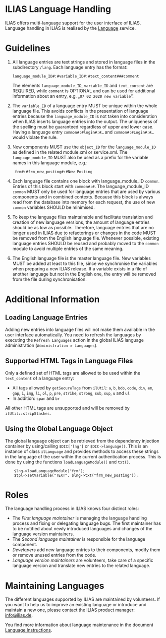 ILIAS Language Handling
=======================
ILIAS offers multi-language support for the user interface of ILIAS. Language handling in ILIAS is realised by the [Language](../../components/ILIAS/Language_/README.md) service.

# Guidelines
1.  All language entries are text strings and stored in language files in the 
    subdirectory `/lang`. Each language entry has the format:

        language_module_ID#:#variable_ID#:#text_content###comment

    The elements `language_module_ID`, `variable_ID` and `text_content`  are REQUIRED, 
    while `comment` is OPTIONAL and can be used for additional information about an 
    entry, e.g. „`07 02 2020 new variable`“.
    
2. The `variable_ID` of a language entry MUST be unique within the whole language file. This avoids conflicts in the
presentation of language entries because the `language_module_ID` is not taken into consideration when ILIAS inserts
language entries into the output. The uniqueness of the spelling must be guaranteed regardless of upper and lower case.
Having a language entry `common#:#login#:#…` and  `common#:#Login#:#…` would violate the rule.

3. New components MUST use the `object_ID` for the `language_module_ID` as defined in the related module.xml or 
service.xml. The `language_module_ID` MUST also be used as a prefix for the variable names in this language module, 
e.g.:

        frm#:#frm_new_posting#:#New Posting

4. Each language file contains one block with language_module_ID `common`. Entries of this block start with 
`common#:#`. The language_module_ID `common` MUST only be used for language entries that are used by various 
components and in combined contexts. Because this block is always read from the database into memory for each 
request, the use of new `common` variables SHOULD be minimised.
 
5. To keep the language files maintainable and facilitate translation and creation of new language versions, 
the amount of language entries should be as low as possible. Therefore, language entries that are no longer 
used in ILIAS due to refactorings or changes in the code MUST be removed from the English language file. 
Whenever possible, existing language entries SHOULD be reused and probably moved to the `common` module to 
avoid multiple entries of the same meaning.

6. The English language file is the master language file. New variables MUST be added at least to this file, 
since we synchronise the variables when preparing a new ILIAS release. If a variable exists in a file of another 
language but not in the English one, the entry will be removed from the file during synchronisation.

# Additional Information
## Loading Language Entries
Adding new entries into language files will not make them available in the user interface automatically. You need to 
refresh the languages by executing the `Refresh Languages` action in the global ILIAS language administration
(`Administration » Languages`).

## Supported HTML Tags in Language Files
Only a defined set of HTML tags are allowed to be used within the `text_content` of a language entry:

* All tags allowed by `getSecureTags` from `ilUtil`: `a`, `b`, `bdo`, `code`, `div`, `em`, `gap`, `i`, `img`, `li`, `ol`, `p`, `pre`, `strike`, `strong`, `sub`, `sup`, `u` and `ul`
* In addition: `span` and `br`

All other HTML tags are unsupported and will be removed by `ilUtil::stripSlashes`.

## Using the Global Language Object
The global language object can be retrieved from the dependency injection container by using/calling `$DIC['lng']` or
`$DIC->language()`. This is an instance of class `ilLanguage` and provides methods to access these strings in the 
language of the user within the current authentication process. This is done by using the functions
 `loadLanguageModule()` and `txt()`.

        $lng->loadLanguageModule("frm");
        $tpl->setVariable("TEXT", $lng->txt("frm_new_posting"));    

# Roles
The language handling process in ILIAS knows four distinct roles:

* The *First language maintainer* is managing the language handling process and fixing or delegating language bugs. The
first maintainer has to be notified about newly introduced languages and changes of the language version maintainers.
* The *Second language maintainer* is responsible for the language component.
* *Developers* add new language entries to their components, modify them or remove unused entries from the code.
* *Language version maintainers* are volunteers, take care of a specific language version and translate new entries 
to the related language.

# Maintaining Languages
The different languages supported by ILIAS are maintained by volunteers. If you want to help us to improve an existing language or introduce and maintain a new one, please contact the ILIAS product manager: info@ilias.de.

You find more information about language maintenance in the document 
[Language Instructions](https://docu.ilias.de/goto_docu_lm_37.html).
